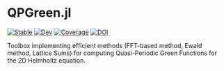# QPGreen.jl

[![Stable](https://img.shields.io/badge/docs-stable-blue.svg)](https://github.com/gregoirepourtier/QPGreen.jl/stable/)
[![Dev](https://img.shields.io/badge/docs-dev-blue.svg)](https://gregoirepourtier.github.io/QPGreen.jl/dev/)
[![Coverage](https://codecov.io/gh/gregoirepourtier/QPGreen.jl/branch/main/graph/badge.svg)](https://codecov.io/gh/gregoirepourtier/QPGreen.jl)
[![DOI](https://zenodo.org/badge/579040536.svg)](https://zenodo.org/badge/latestdoi/579040536)

Toolbox implementing efficient methods (FFT-based method, Ewald method, Lattice Sums) for computing Quasi-Periodic Green Functions for the 2D Helmholtz equation.
